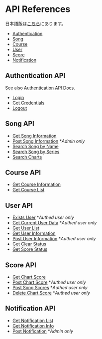 # API References

日本語版は[こちら](./README-ja.md)にあります。

- [Authentication](#authentication-api)
- [Song](#song-api)
- [Course](#course-api)
- [User](#user-api)
- [Score](#score-api)
- [Notification](#notification-api)

## Authentication API

See also [Authentication API Docs](./authentication.md).

- [Login](./authentication.md#login)
- [Get Credentials](./authentication.md#get-credentials)
- [Logout](./authentication.md#logout)

## Song API

- [Get Song Information](../../api/songs__id/README.md)
- [Post Song Information](../../api/admin__songs--post/README.md) **Admin only*
- [Search Song by Name](../../api/songs__name__id/README.md)
- [Search Song by Series](../../api/songs__series__id/README.md)
- [Search Charts](../../api/charts__style__level/README.md)

## Course API

- [Get Course Information](../../api/getCourseInfo/README.md)
- [Get Course List](../../api/getCourseList/README.md)

## User API

- [Exists User](../../api/users__exists__id/README.md) **Authed user only*
- [Get Current User Data](../../api/user--get/README.md) **Authed user only*
- [Get User List](../../api/users/README.md)
- [Get User Information](../../api/users__id/README.md)
- [Post User Information](../../api/user--post/README.md) **Authed user only*
- [Get Clear Status](../../api/users__id__clear/README.md)
- [Get Score Status](../../api/getScoreStatus/README.md)

## Score API

- [Get Chart Score](../../api/scores__id__style__difficulty--get/README.md)
- [Post Chart Score](../../api/scores__id__style__difficulty--post/README.md) **Authed user only*
- [Post Song Scores](../../api/scores__id--post/README.md) **Authed user only*
- [Delete Chart Score](../../api/scores__id__style__difficulty--delete/README.md) **Authed user only*

## Notification API

- [Get Notification List](../../api/notification/README.md)
- [Get Notification Info](../../api/notification__id/README.md)
- [Post Notification](../../api/admin__notification--post/README.md) **Admin only*
